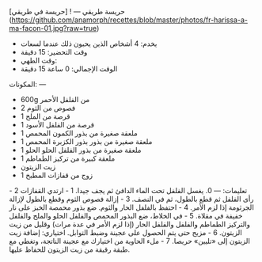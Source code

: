 حريسة طريقي
—
! [حريسة في طريقي] (https://github.com/anamorph/recettes/blob/master/photos/fr-harissa-a-ma-facon-01.jpg?raw=true)
* يخدم: 4 أشخاص الذين يحبون ذلك عندما لسعات
* وقت التحضير: 15 دقيقة
* وقت الطهي:
* الوقت الإجمالي: 0 ساعة 15 دقيقة

المكونات:
—
* 600g من الفلفل الأحمر
* 2 فصوص من الثوم
* 1 قرصة من الملح
* 1 قرصة من الفلفل الأسود
* 1 ملعقة صغيرة من بذور الكمون المحمص
* 1 ملعقة صغيرة من بذور بذور الكزبرة المحمص
* 1 ملعقة صغيرة من بذور الفلفل الحلو الحلو
* 1 ملعقة كبيرة من تركيز الطماطم
* زيت الزيتون
* 1 زوج من قفازات المطبخ

تعليمات:
—
0. يغسل الفلفل تحت الماء الدافئ ثم يجف جيدا.
1 - ارتدي القفازات
2 - رأى الفلفل ثم قطع بالطول، ثم في النصف.
3 - إزالة فصوص الثوم وقطع بالطول لإزالة الجرثومة إذا لزم الأمر.
4 - احتفظ بالفلفل الحار والثوم. ضع بذور محمصة الخبز على نار خفيفة في مقلاة.
5 - في الخلاط، ضع البذور المحمص والفلفل الحلو والملح والفلفل والتركيز الطماطم والفلفل والفلفل الحار (إذا لزم الأمر في عدة مرات) وقليل من زيت الزيتون.
6 - مزيج حتى يتم الحصول على عجينة وضبط التوابل. اختياري: إضافة زيت الزيتون إلى «تليين» حريصا.
7 - ملء الحاوية من اختيارك مع عجينة الناتجة، وتغطي مع طبقة رقيقة من زيت الزيتون للحفاظ عليها.